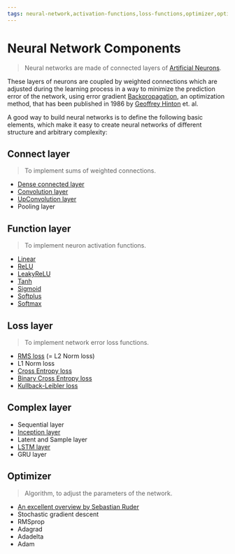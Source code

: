 ```yaml
---
tags: neural-network,activation-functions,loss-functions,optimizer,optimizer-algorithms,derivatives,convolution,pooling,relu,leakyrelu,softmax
---
```


# Neural Network Components

>Neural networks are made of connected layers of [Artificial Neurons](artificial_neuron.md).

These layers of neurons are coupled by weighted connections which are adjusted during the learning process in a way to minimize the prediction error of the network, using error gradient [Backpropagation](https://en.wikipedia.org/wiki/Backpropagation), an optimization method, that has been published in 1986 by [Geoffrey Hinton](https://en.wikipedia.org/wiki/Geoffrey_Hinton) et. al.

A good way to build neural networks is to define the following basic elements, which make it easy to create neural networks of different structure and arbitrary complexity:

## Connect layer 

>To implement sums of weighted connections.

- [Dense connected layer](dense_connected_layer.md)
- [Convolution layer](convolutional_networks.md)
- [UpConvolution layer](autoencoder.md)
- Pooling layer

## Function layer

>To implement neuron activation functions.

- [Linear](https://github.com/maideas/numpy-neural-network/blob/master/Linear.ipynb)
- [ReLU](https://github.com/maideas/numpy-neural-network/blob/master/ReLU.ipynb)
- [LeakyReLU](https://github.com/maideas/numpy-neural-network/blob/master/LeakyReLU.ipynb)
- [Tanh](https://github.com/maideas/numpy-neural-network/blob/master/Tanh.ipynb)
- [Sigmoid](https://github.com/maideas/numpy-neural-network/blob/master/Sigmoid.ipynb)
- [Softplus](https://github.com/maideas/numpy-neural-network/blob/master/Softplus.ipynb)
- [Softmax](classification_basics.md)

## Loss layer

>To implement network error loss functions.

- [RMS loss](single_layer_regression.md) (= L2 Norm loss)
- L1 Norm loss
- [Cross Entropy loss](classification_basics.md)
- [Binary Cross Entropy loss](classification_basics.md)
- [Kullback-Leibler loss](variational_autoencoder.md)

## Complex layer

- Sequential layer
- [Inception layer](inception_classification.md)
- Latent and Sample layer
- [LSTM layer](long_short_term_memory.md)
- GRU layer

## Optimizer

>Algorithm, to adjust the parameters of the network.

- [An excellent overview by Sebastian Ruder](http://ruder.io/optimizing-gradient-descent/)
- Stochastic gradient descent
- RMSprop
- Adagrad
- Adadelta
- Adam

